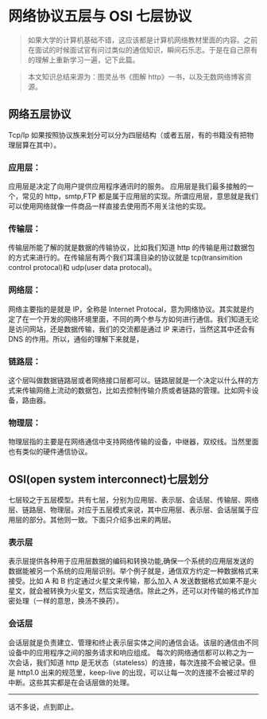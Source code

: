 # 网络协议五层与 OSI 七层协议

> 如果大学的计算机基础不错，这应该都是计算机网络教材里面的内容。之前在面试的时候面试官有问过类似的通信知识，瞬间石乐志。于是在自己原有的理解上重新学习一遍，记下此篇。

> 本文知识总结来源为：图灵丛书《图解 http》一书，以及无数网络博客资源。

## 网络五层协议

Tcp/Ip 如果按照协议族来划分可以分为四层结构（或者五层，有的书籍没有把物理层算在其中）。

### 应用层：

应用层是决定了向用户提供应用程序通讯时的服务。
应用层是我们最多接触的一个，常见的 http，smtp,FTP 都是属于应用层的实现。所谓应用层，意思就是我们可以使用网络就像一件商品一样直接去使用而不用关注他的实现。

### 传输层：

传输层所能了解的就是数据的传输协议，比如我们知道 http 的传输是用过数据包的方式来进行的。在传输层有两个我们耳濡目染的协议就是 tcp(transimition control protocal)和 udp(user data protocal)。

### 网络层：

网络主要指的是就是 IP，全称是 Internet Protocal，意为网络协议。其实就是约定了在一个开发的网络环境里面，不同的两个参与方如何进行通信。我们知道无论是访问网站，还是数据传输，我们的交流都是通过 IP 来进行，当然这其中还会有 DNS 的作用。所以，通俗的理解下来就是，

### 链路层：

这个层叫做数据链路层或者网络接口层都可以。链路层就是一个决定以什么样的方式来传输网络上流动的数据包，比如去控制传输介质或者链路的管理。比如网卡设备，路由器。

### 物理层：

物理层指的主要是在网络通信中支持网络传输的设备，中继器，双绞线。当然里面也有类似的硬件通信协议。

## OSI(open system interconnect)七层划分

七层较之于五层模型。共有七层，分别为应用层、表示层、会话层、传输层、网络层、链路层、物理层。对应于五层模式来说，其中应用层、表示层、会话层属于应用层的部分。其他则一致。下面只介绍多出来的两层。

### 表示层

表示层提供各种用于应用层数据的编码和转换功能,确保一个系统的应用层发送的数据能被另一个系统的应用层识别。举个例子就是，通信双方约定一种数据格式来接受。比如 A 和 B 约定通过火星文来传输，那么加入 A 发送数据格式如果不是火星文，就会被转换为火星文，然后实现通信。除此之外，还可以对传输的格式作加密处理（一样的意思，换汤不换药）。

### 会话层

会话层就是负责建立、管理和终止表示层实体之间的通信会话。该层的通信由不同设备中的应用程序之间的服务请求和响应组成。
每次的网络通信都可以称之为一次会话，我们知道 http 是无状态（stateless）的连接，每次连接不会被记录。但是 http1.0 出来的规范里，keep-live 的出现，可以让每一次的连接不会被过早的中断。这些其实都是在会话层做的处理。

---

话不多说，点到即止。
